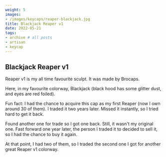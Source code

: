 ```yaml
---
weight: 5
images:
- /images/keycaps/reaper-blackjack.jpg
title: Blackjack Reaper v1
date: 2022-05-21
tags:
- archive # all posts
- artisan
- keycap
---
```


## Blackjack Reaper v1

Reaper v1 is my all time favourite sculpt. It was made by Brocaps.

Here, in my favourite colorway, Blackjack (black hood has some glitter dust, and eyes are red foiled).

Fun fact: I had the chance to acquire this cap as my first Reaper (now I own around 30 of them). I traded it two years later. Missed it instantly, so I tried hard to get it back.

Found another one for trade so I got one back. Still, it wasn't my original one. Fast forward one year later, the person I traded it to decided to sell it, so I had the chance to buy it again.

At that point, I had two of them, so I traded the second one I got for another great Reaper v1 colorway.